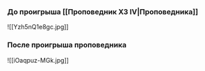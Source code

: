 
### До проигрыша [[Проповедник ХЗ lV|Проповедника]]

![[Yzh5nQ1e8gc.jpg]]

### После проигрыша проповедника

![[iOaqpuz-MGk.jpg]]

